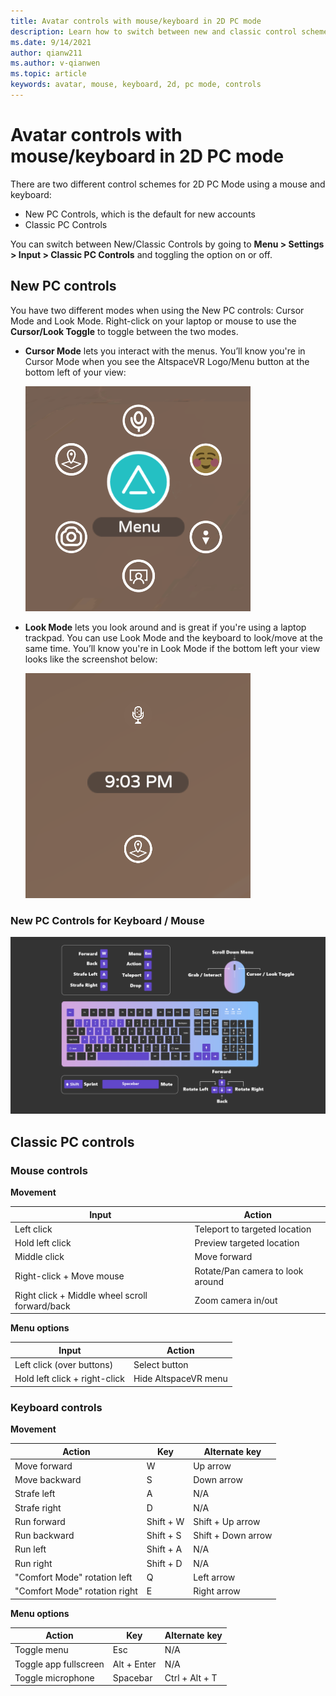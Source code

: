 ```yaml
---
title: Avatar controls with mouse/keyboard in 2D PC mode
description: Learn how to switch between new and classic control schemes to move your avatars with the mouse and keyboard in 2D PC mode. 
ms.date: 9/14/2021
author: qianw211
ms.author: v-qianwen
ms.topic: article
keywords: avatar, mouse, keyboard, 2d, pc mode, controls
---
```


# Avatar controls with mouse/keyboard in 2D PC mode

There are two different control schemes for 2D PC Mode using a mouse and keyboard:
* New PC Controls, which is the default for new accounts
* Classic PC Controls

You can switch between New/Classic Controls by going to **Menu > Settings > Input > Classic PC Controls** and toggling the option on or off.

## New PC controls

You have two different modes when using the New PC controls: Cursor Mode and Look Mode. Right-click on your laptop or mouse to use the **Cursor/Look Toggle** to toggle between the two modes.

* **Cursor Mode** lets you interact with the menus. You’ll know you're in Cursor Mode when you see the AltspaceVR Logo/Menu button at the bottom left of your view:

    ![Cursor mode with menu](images/avatar-controls-img-01.png)

* **Look Mode** lets you look around and is great if you're using a laptop trackpad. You can use Look Mode and the keyboard to look/move at the same time. You’ll know you're in Look Mode if the bottom left your view looks like the screenshot below:

    ![Look mode](images/avatar-controls-img-02.png)

### New PC Controls for Keyboard / Mouse

<img src="images/keyboard-mouse-controls.png" alt="Keyboard and mouse with input mappings">

## Classic PC controls 

### Mouse controls

**Movement**

| Input | Action |
|---|---|
| Left click | Teleport to targeted location |
| Hold left click | Preview targeted location |
| Middle click | Move forward |
| Right-click + Move mouse | Rotate/Pan camera to look around |
| Right click + Middle wheel scroll forward/back | Zoom camera in/out |

**Menu options**

| Input | Action |
|---|---|
| Left click (over buttons) | Select button |
| Hold left click + right-click | Hide AltspaceVR menu |

### Keyboard controls

**Movement**

| Action | Key | Alternate key |
|---|---|---|
| Move forward | W | Up arrow |
| Move backward | S | Down arrow |
| Strafe left | A | N/A |
| Strafe right | D | N/A |
| Run forward | Shift + W | Shift + Up arrow |
| Run backward | Shift + S | Shift + Down arrow |
| Run left | Shift + A | N/A |
| Run right | Shift + D | N/A |
| "Comfort Mode" rotation left | Q | Left arrow |
| "Comfort Mode" rotation right | E | Right arrow |

**Menu options**

| Action | Key | Alternate key |
|---|---|---|
| Toggle menu | Esc | N/A |
| Toggle app fullscreen | Alt + Enter | N/A |
| Toggle microphone | Spacebar | Ctrl + Alt + T |